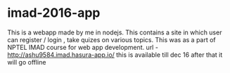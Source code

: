 # imad-2016-app
This is a webapp made by me in nodejs.
This contains a site in which user can register / login , take quizes on various topics. 
This was as a part of NPTEL IMAD course for web app development.
url - http://ashu9584.imad.hasura-app.io/
this is available till dec 16 after that it will go offline
